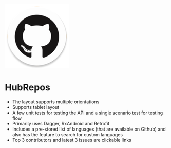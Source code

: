 <img src="https://raw.githubusercontent.com/ahmedrizwan/HubRepos/master/app/src/main/res/mipmap-xxxhdpi/ic_launcher.png" width=200px  />

# HubRepos

- The layout supports multiple orientations
- Supports tablet layout
- A few unit tests for testing the API and a single scenario test for testing flow
- Primarily uses Dagger, RxAndroid and Retrofit
- Includes a pre-stored list of languages (that are available on Github) and also has the feature to search for custom languages
- Top 3 contributors and latest 3 issues are clickable links
